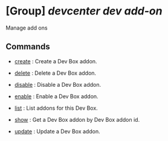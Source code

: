# [Group] _devcenter dev add-on_

Manage add ons

## Commands

- [create](/Commands/devcenter/dev/add-on/_create.md)
: Create a Dev Box addon.

- [delete](/Commands/devcenter/dev/add-on/_delete.md)
: Delete a Dev Box addon.

- [disable](/Commands/devcenter/dev/add-on/_disable.md)
: Disable a Dev Box addon.

- [enable](/Commands/devcenter/dev/add-on/_enable.md)
: Enable a Dev Box addon.

- [list](/Commands/devcenter/dev/add-on/_list.md)
: List addons for this Dev Box.

- [show](/Commands/devcenter/dev/add-on/_show.md)
: Get a Dev Box addon by Dev Box addon id.

- [update](/Commands/devcenter/dev/add-on/_update.md)
: Update a Dev Box addon.
